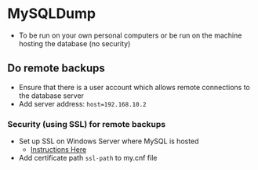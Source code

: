 # MySQLDump
- To be run on your own personal computers or be run on the machine hosting the database (no security)

## Do remote backups
- Ensure that there is a user account which allows remote connections to the database server
- Add server address: `host=192.168.10.2`

### Security (using SSL) for remote backups
- Set up SSL on Windows Server where MySQL is hosted
    - [Instructions Here](https://serverfault.com/questions/783861/enabling-ssl-in-mysql-when-using-windows-as-a-server-and-client)
- Add certificate path `ssl-path` to my.cnf file 